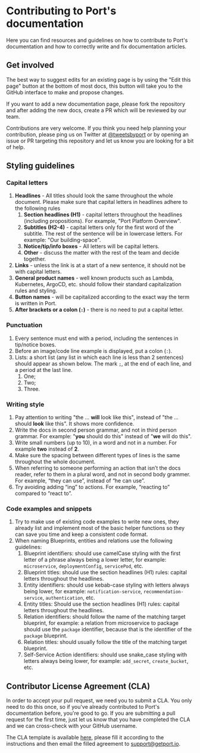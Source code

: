 # Contributing to Port's documentation

Here you can find resources and guidelines on how to contribute to Port's documentation and how to correctly write and fix documentation articles.

## Get involved

The best way to suggest edits for an existing page is by using the "Edit this page" button at the bottom of most docs, this button will take you to the GitHub interface to make and propose changes.

If you want to add a new documentation page, please fork the repository and after adding the new docs, create a PR which will be reviewed by our team.

Contributions are very welcome. If you think you need help planning your contribution, please ping us on Twitter at [@tweetsbyport](https://mobile.twitter.com/tweetsbyport) or by opening an issue or PR targeting this repository and let us know you are looking for a bit of help.

## Styling guidelines

### Capital letters

1. **Headlines** - All titles should look the same throughout the whole document. Please make sure that capital letters in headlines adhere to the following rules
   1. **Section headlines (H1)** - capital letters throughout the headlines (including propositions). For example, "Port Platform Overview".
   2. **Subtitles (H2-4)** - capital letters only for the first word of the subtitle. The rest of the sentence will be in lowercase letters. For example: "Our building-space".
   3. **Notice/tip/info boxes** - All letters will be capital letters.
   4. **Other** - discuss the matter with the rest of the team and decide together.
2. **Links** - unless the link is at a start of a new sentence, it should not be with capital letters.
3. **General product names** - well known products such as Lambda, Kubernetes, ArgoCD, etc. should follow their standard capitalization rules and styling.
4. **Button names** - will be capitalized according to the exact way the term is written in Port.
5. **After brackets or a colon (`:`)** - there is no need to put a capital letter.

### Punctuation

1. Every sentence must end with a period, including the sentences in tip/notice boxes.
2. Before an image/code line example is displayed, put a colon (`:`).
3. Lists: a short list (any list in which each line is less than 2 sentences) should appear as shown below. The mark `;`, at the end of each line, and a period at the last line.
   1. One;
   2. Two;
   3. Three.

### Writing style

1. Pay attention to writing "the … **will** look like this", instead of "the … should **look** like this". It shows more confidence.
2. Write the docs in second person grammar, and not in third person grammar. For example: "**you** should do this" instead of "**we** will do this".
3. Write small numbers (up to 10), in a word and not in a number. For example **two** instead of **2**.
4. Make sure the spacing between different types of lines is the same throughout the whole document.
5. When referring to someone performing an action that isn’t the docs reader, refer to them in a plural word, and not in second body grammer. For example, “they can use”, instead of “he can use”.
6. Try avoiding adding “ing” to actions. For example, “reacting to” compared to “react to”.

### Code examples and snippets

1. Try to make use of existing code examples to write new ones, they already list and implement most of the basic helper functions so they can save you time and keep a consistent code format.
2. When naming Blueprints, entities and relations use the following guidelines:
   1. Blueprint identifiers: should use camelCase styling with the first letter of a phrase always being a lower letter, for example: `microservice`, `deploymentConfig`, `servicePod`, etc.
   2. Blueprint titles: should use the section headlines (H1) rules: capital letters throughout the headlines.
   3. Entity identifiers: should use kebab-case styling with letters always being lower, for example: `notification-service`, `recommendation-service`, `authentication`, etc.
   4. Entity titles: Should use the section headlines (H1) rules: capital letters throughout the headlines.
   5. Relation identifiers: should follow the name of the matching target blueprint, for example: a relation from microservice to package should use the `package` identifier, because that is the identifier of the `package` blueprint.
   6. Relation titles: should usually follow the title of the matching target blueprint.
   7. Self-Service Action identifiers: should use snake_case styling with letters always being lower, for example: `add_secret`, `create_bucket`, etc.

## Contributor License Agreement (CLA)

In order to accept your pull request, we need you to submit a CLA. You only need to do this once, so if you've already contributed to Port's documentation before, you're good to go. If you are submitting a pull request for the first time, just let us know that you have completed the CLA and we can cross-check with your GitHub username.

The CLA template is available [here](./contributor-license-agreement.txt), please fill it according to the instructions and then email the filled agreement to [support@getport.io](mailto:support@getport.io).
